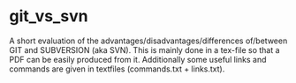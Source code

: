 # git_vs_svn
A short evaluation of the advantages/disadvantages/differences of/between GIT and SUBVERSION (aka SVN).
This is mainly done in a tex-file so that a PDF can be easily produced from it.
Additionally some useful links and commands are given in textfiles (commands.txt + links.txt).
